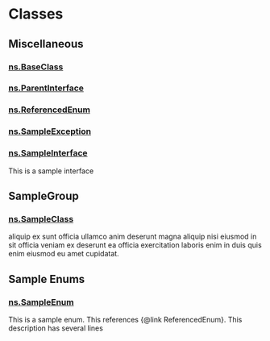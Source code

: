 # Classes
## Miscellaneous

### [ns.BaseClass](./Miscellaneous/ns.BaseClass.md)


### [ns.ParentInterface](./Miscellaneous/ns.ParentInterface.md)


### [ns.ReferencedEnum](./Miscellaneous/ns.ReferencedEnum.md)


### [ns.SampleException](./Miscellaneous/ns.SampleException.md)


### [ns.SampleInterface](./Miscellaneous/ns.SampleInterface.md)

This is a sample interface


## SampleGroup

### [ns.SampleClass](./SampleGroup/ns.SampleClass.md)

aliquip ex sunt officia ullamco anim deserunt magna aliquip nisi eiusmod in sit officia veniam ex
             deserunt ea officia exercitation laboris enim in duis quis enim eiusmod eu amet cupidatat.


## Sample Enums

### [ns.SampleEnum](./Sample-Enums/ns.SampleEnum.md)

This is a sample enum. This references {@link ReferencedEnum}.
This description has several lines


